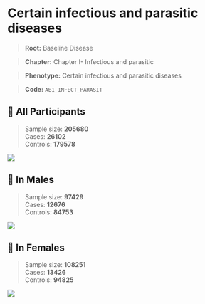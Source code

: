 # Certain infectious and parasitic diseases

> **Root:** Baseline Disease  

> **Chapter:** Chapter I- Infectious and parasitic  

> **Phenotype:** Certain infectious and parasitic diseases  

> **Code:** `AB1_INFECT_PARASIT`

## 🧪 All Participants  
> Sample size: **205680**  
> Cases: **26102**  
> Controls: **179578**
<img src="/Disease/Figures/ALL/Incidence/AB1_INFECT_PARASIT.png"/>
<CsvTable src="/public/Disease/Data/ALL/Incidence/COX_AB1_INFECT_PARASIT.csv" label="🔍 View full results" />

## 👨 In Males  
> Sample size: **97429**  
> Cases: **12676**  
> Controls: **84753**
<img src="/Disease/Figures/Male/Incidence/AB1_INFECT_PARASIT.png"/>
<CsvTable src="/public/Disease/Data/Male/Incidence/COX_AB1_INFECT_PARASIT.csv" label="🔍 View full results" />

## 👩 In Females  
> Sample size: **108251**  
> Cases: **13426**  
> Controls: **94825**
<img src="/Disease/Figures/Female/Incidence/AB1_INFECT_PARASIT.png"/>
<CsvTable src="/public/Disease/Data/Female/Incidence/COX_AB1_INFECT_PARASIT.csv" label="🔍 View full results" />
